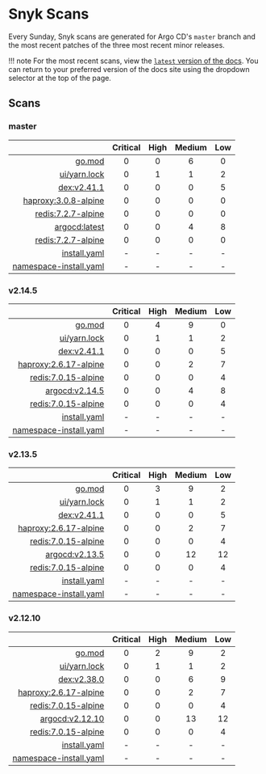 # Snyk Scans

Every Sunday, Snyk scans are generated for Argo CD's `master` branch and the most recent patches of the three most
recent minor releases.

!!! note
    For the most recent scans, view the [`latest` version of the docs](https://argo-cd.readthedocs.io/en/latest/snyk/).
    You can return to your preferred version of the docs site using the dropdown selector at the top of the page.

## Scans

### master

|    | Critical | High | Medium | Low |
|---:|:--------:|:----:|:------:|:---:|
| [go.mod](master/argocd-test.html) | 0 | 0 | 6 | 0 |
| [ui/yarn.lock](master/argocd-test.html) | 0 | 1 | 1 | 2 |
| [dex:v2.41.1](master/ghcr.io_dexidp_dex_v2.41.1.html) | 0 | 0 | 0 | 5 |
| [haproxy:3.0.8-alpine](master/public.ecr.aws_docker_library_haproxy_3.0.8-alpine.html) | 0 | 0 | 0 | 0 |
| [redis:7.2.7-alpine](master/public.ecr.aws_docker_library_redis_7.2.7-alpine.html) | 0 | 0 | 0 | 0 |
| [argocd:latest](master/quay.io_argoproj_argocd_latest.html) | 0 | 0 | 4 | 8 |
| [redis:7.2.7-alpine](master/redis_7.2.7-alpine.html) | 0 | 0 | 0 | 0 |
| [install.yaml](master/argocd-iac-install.html) | - | - | - | - |
| [namespace-install.yaml](master/argocd-iac-namespace-install.html) | - | - | - | - |

### v2.14.5

|    | Critical | High | Medium | Low |
|---:|:--------:|:----:|:------:|:---:|
| [go.mod](v2.14.5/argocd-test.html) | 0 | 4 | 9 | 0 |
| [ui/yarn.lock](v2.14.5/argocd-test.html) | 0 | 1 | 1 | 2 |
| [dex:v2.41.1](v2.14.5/ghcr.io_dexidp_dex_v2.41.1.html) | 0 | 0 | 0 | 5 |
| [haproxy:2.6.17-alpine](v2.14.5/public.ecr.aws_docker_library_haproxy_2.6.17-alpine.html) | 0 | 0 | 2 | 7 |
| [redis:7.0.15-alpine](v2.14.5/public.ecr.aws_docker_library_redis_7.0.15-alpine.html) | 0 | 0 | 0 | 4 |
| [argocd:v2.14.5](v2.14.5/quay.io_argoproj_argocd_v2.14.5.html) | 0 | 0 | 4 | 8 |
| [redis:7.0.15-alpine](v2.14.5/redis_7.0.15-alpine.html) | 0 | 0 | 0 | 4 |
| [install.yaml](v2.14.5/argocd-iac-install.html) | - | - | - | - |
| [namespace-install.yaml](v2.14.5/argocd-iac-namespace-install.html) | - | - | - | - |

### v2.13.5

|    | Critical | High | Medium | Low |
|---:|:--------:|:----:|:------:|:---:|
| [go.mod](v2.13.5/argocd-test.html) | 0 | 3 | 9 | 2 |
| [ui/yarn.lock](v2.13.5/argocd-test.html) | 0 | 1 | 1 | 2 |
| [dex:v2.41.1](v2.13.5/ghcr.io_dexidp_dex_v2.41.1.html) | 0 | 0 | 0 | 5 |
| [haproxy:2.6.17-alpine](v2.13.5/public.ecr.aws_docker_library_haproxy_2.6.17-alpine.html) | 0 | 0 | 2 | 7 |
| [redis:7.0.15-alpine](v2.13.5/public.ecr.aws_docker_library_redis_7.0.15-alpine.html) | 0 | 0 | 0 | 4 |
| [argocd:v2.13.5](v2.13.5/quay.io_argoproj_argocd_v2.13.5.html) | 0 | 0 | 12 | 12 |
| [redis:7.0.15-alpine](v2.13.5/redis_7.0.15-alpine.html) | 0 | 0 | 0 | 4 |
| [install.yaml](v2.13.5/argocd-iac-install.html) | - | - | - | - |
| [namespace-install.yaml](v2.13.5/argocd-iac-namespace-install.html) | - | - | - | - |

### v2.12.10

|    | Critical | High | Medium | Low |
|---:|:--------:|:----:|:------:|:---:|
| [go.mod](v2.12.10/argocd-test.html) | 0 | 2 | 9 | 2 |
| [ui/yarn.lock](v2.12.10/argocd-test.html) | 0 | 1 | 1 | 2 |
| [dex:v2.38.0](v2.12.10/ghcr.io_dexidp_dex_v2.38.0.html) | 0 | 0 | 6 | 9 |
| [haproxy:2.6.17-alpine](v2.12.10/public.ecr.aws_docker_library_haproxy_2.6.17-alpine.html) | 0 | 0 | 2 | 7 |
| [redis:7.0.15-alpine](v2.12.10/public.ecr.aws_docker_library_redis_7.0.15-alpine.html) | 0 | 0 | 0 | 4 |
| [argocd:v2.12.10](v2.12.10/quay.io_argoproj_argocd_v2.12.10.html) | 0 | 0 | 13 | 12 |
| [redis:7.0.15-alpine](v2.12.10/redis_7.0.15-alpine.html) | 0 | 0 | 0 | 4 |
| [install.yaml](v2.12.10/argocd-iac-install.html) | - | - | - | - |
| [namespace-install.yaml](v2.12.10/argocd-iac-namespace-install.html) | - | - | - | - |
